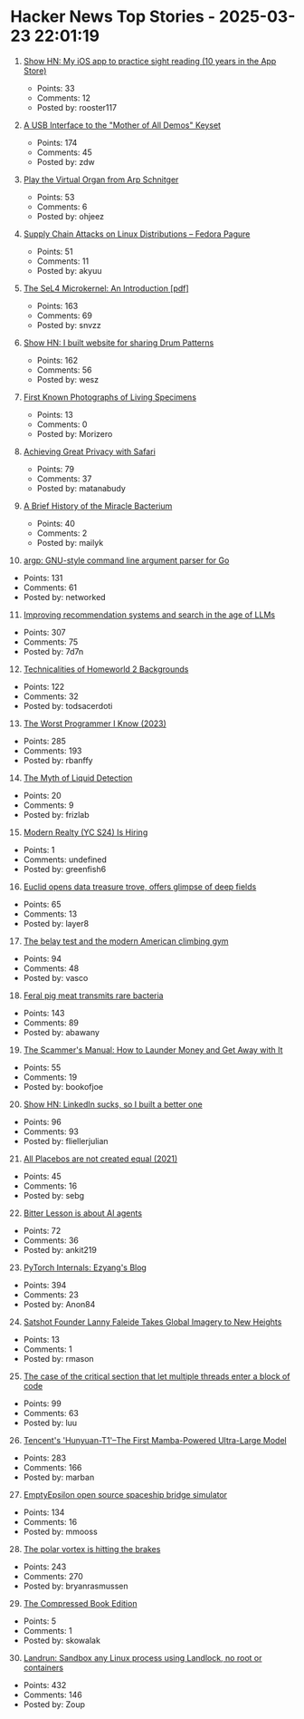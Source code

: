 # Hacker News Top Stories - 2025-03-23 22:01:19

1. [Show HN: My iOS app to practice sight reading (10 years in the App Store)](https://apps.apple.com/us/app/notes-sight-reading-trainer/id874386416)
   - Points: 33
   - Comments: 12
   - Posted by: rooster117

2. [A USB Interface to the "Mother of All Demos" Keyset](https://www.righto.com/2025/03/mother-of-all-demos-usb-keyset-interface.html)
   - Points: 174
   - Comments: 45
   - Posted by: zdw

3. [Play the Virtual Organ from Arp Schnitger](https://www.orgelstadt-hamburg.de/play-arp/)
   - Points: 53
   - Comments: 6
   - Posted by: ohjeez

4. [Supply Chain Attacks on Linux Distributions – Fedora Pagure](https://fenrisk.com/pagure)
   - Points: 51
   - Comments: 11
   - Posted by: akyuu

5. [The SeL4 Microkernel: An Introduction [pdf]](https://sel4.systems/About/seL4-whitepaper.pdf)
   - Points: 163
   - Comments: 69
   - Posted by: snvzz

6. [Show HN: I built website for sharing Drum Patterns](http://drumpatterns.onether.com)
   - Points: 162
   - Comments: 56
   - Posted by: wesz

7. [First Known Photographs of Living Specimens](https://www.inaturalist.org/projects/first-known-photographs-of-living-specimens)
   - Points: 13
   - Comments: 0
   - Posted by: Morizero

8. [Achieving Great Privacy with Safari](https://matanabudy.com/achieving-great-privacy-with-safari/)
   - Points: 79
   - Comments: 37
   - Posted by: matanabudy

9. [A Brief History of the Miracle Bacterium](https://www.asimov.press/p/miracle-bacterium)
   - Points: 40
   - Comments: 2
   - Posted by: mailyk

10. [argp: GNU-style command line argument parser for Go](https://github.com/tdewolff/argp)
   - Points: 131
   - Comments: 61
   - Posted by: networked

11. [Improving recommendation systems and search in the age of LLMs](https://eugeneyan.com/writing/recsys-llm/)
   - Points: 307
   - Comments: 75
   - Posted by: 7d7n

12. [Technicalities of Homeworld 2 Backgrounds](https://simonschreibt.de/gat/homeworld-2-backgrounds/)
   - Points: 122
   - Comments: 32
   - Posted by: todsacerdoti

13. [The Worst Programmer I Know (2023)](https://dannorth.net/the-worst-programmer/)
   - Points: 285
   - Comments: 193
   - Posted by: rbanffy

14. [The Myth of Liquid Detection](https://eclecticlight.co/2025/03/16/last-week-on-my-mac-the-myth-of-liquid-detection/)
   - Points: 20
   - Comments: 9
   - Posted by: frizlab

15. [Modern Realty (YC S24) Is Hiring](https://www.workatastartup.com/jobs/66546)
   - Points: 1
   - Comments: undefined
   - Posted by: greenfish6

16. [Euclid opens data treasure trove, offers glimpse of deep fields](https://www.esa.int/Science_Exploration/Space_Science/Euclid/Euclid_opens_data_treasure_trove_offers_glimpse_of_deep_fields)
   - Points: 65
   - Comments: 13
   - Posted by: layer8

17. [The belay test and the modern American climbing gym](https://www.climbing.com/people/peter-mayfield-belay-test-modern-american-climbing-gym-history/)
   - Points: 94
   - Comments: 48
   - Posted by: vasco

18. [Feral pig meat transmits rare bacteria](https://arstechnica.com/health/2025/03/florida-man-eats-feral-pig-meat-contracts-rare-biothreat-bacteria/)
   - Points: 143
   - Comments: 89
   - Posted by: abawany

19. [The Scammer's Manual: How to Launder Money and Get Away with It](https://www.nytimes.com/2025/03/23/world/asia/cambodia-money-laundering-huione.html)
   - Points: 55
   - Comments: 19
   - Posted by: bookofjoe

20. [Show HN: LinkedIn sucks, so I built a better one](https://heyopenspot.com/)
   - Points: 96
   - Comments: 93
   - Posted by: fliellerjulian

21. [All Placebos are not created equal (2021)](https://www.samstack.io/p/all-placebos-are-not-created-equal)
   - Points: 45
   - Comments: 16
   - Posted by: sebg

22. [Bitter Lesson is about AI agents](https://ankitmaloo.com/bitter-lesson/)
   - Points: 72
   - Comments: 36
   - Posted by: ankit219

23. [PyTorch Internals: Ezyang's Blog](https://blog.ezyang.com/2019/05/pytorch-internals/)
   - Points: 394
   - Comments: 23
   - Posted by: Anon84

24. [Satshot Founder Lanny Faleide Takes Global Imagery to New Heights](https://www.croplife.com/precision-tech/satshot/)
   - Points: 13
   - Comments: 1
   - Posted by: rmason

25. [The case of the critical section that let multiple threads enter a block of code](https://devblogs.microsoft.com/oldnewthing/20250321-00/?p=110984)
   - Points: 99
   - Comments: 63
   - Posted by: luu

26. [Tencent's 'Hunyuan-T1'–The First Mamba-Powered Ultra-Large Model](https://llm.hunyuan.tencent.com/#/blog/hy-t1?lang=en)
   - Points: 283
   - Comments: 166
   - Posted by: marban

27. [EmptyEpsilon open source spaceship bridge simulator](https://daid.github.io/EmptyEpsilon/)
   - Points: 134
   - Comments: 16
   - Posted by: mmooss

28. [The polar vortex is hitting the brakes](https://www.climate.gov/news-features/blogs/polar-vortex/polar-vortex-hitting-brakes)
   - Points: 243
   - Comments: 270
   - Posted by: bryanrasmussen

29. [The Compressed Book Edition](https://solar.lowtechmagazine.com/2025/03/the-compressed-book-edition/)
   - Points: 5
   - Comments: 1
   - Posted by: skowalak

30. [Landrun: Sandbox any Linux process using Landlock, no root or containers](https://github.com/Zouuup/landrun)
   - Points: 432
   - Comments: 146
   - Posted by: Zoup


